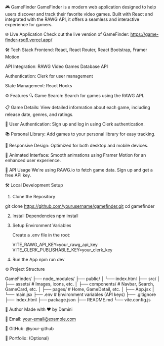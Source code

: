 🎮 GameFinder
GameFinder is a modern web application designed to help users discover and track their favorite video games. Built with React and integrated with the RAWG API, it offers a seamless and interactive experience for gamers.


🌐 Live Application
Check out the live version of GameFinder: https://game-finder-rsq6.vercel.app/

🛠️ Tech Stack
Frontend: React, React Router, React Bootstrap, Framer Motion


API Integration: RAWG Video Games Database API

Authentication: Clerk for user management

State Management: React Hooks

⚙️ Features
🔍 Game Search: Search for games using the RAWG API.

📋 Game Details: View detailed information about each game, including release date, genres, and ratings.

🧾 User Authentication: Sign up and log in using Clerk authentication.

📚 Personal Library: Add games to your personal library for easy tracking.

🎨 Responsive Design: Optimized for both desktop and mobile devices.

🌟 Animated Interface: Smooth animations using Framer Motion for an enhanced user experience.


📡 API Usage
We're using RAWG.io to fetch game data. Sign up and get a free API key.

🛠️ Local Development Setup
1.  Clone the Repository

git clone https://github.com/yourusername/gamefinder.git
cd gamefinder

2.  Install Dependencies
   npm install

3. Setup Environment Variables

   Create a .env file in the root:

   VITE_RAWG_API_KEY=your_rawg_api_key
  VITE_CLERK_PUBLISHABLE_KEY=your_clerk_key

4. Run the App
    npm run dev


⚙️ Project Structure

   GameFinder/
├── node_modules/
├── public/
│   └── index.html
├── src/
│   ├── assets/         # Images, icons, etc.
│   ├── components/     # Navbar, Search, GameCard, etc.
│   ├── pages/          # Home, GameDetail, etc.
│   ├── App.jsx
│   └── main.jsx
├── .env                # Environment variables (API keys)
├── .gitignore
├── index.html
├── package.json
├── README.md
└── vite.config.js


👤 Author
Made with ❤️ by Damini

📧 Email: your-email@example.com

🐙 GitHub: @your-github

💼 Portfolio: (Optional)


    


